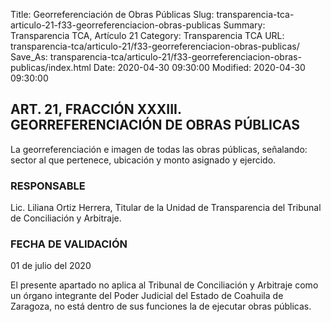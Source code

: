 Title: Georreferenciación de Obras Públicas
Slug: transparencia-tca-articulo-21-f33-georreferenciacion-obras-publicas
Summary: Transparencia TCA, Artículo 21
Category: Transparencia TCA
URL: transparencia-tca/articulo-21/f33-georreferenciacion-obras-publicas/
Save_As: transparencia-tca/articulo-21/f33-georreferenciacion-obras-publicas/index.html
Date: 2020-04-30 09:30:00
Modified: 2020-04-30 09:30:00


## ART. 21, FRACCIÓN XXXIII. GEORREFERENCIACIÓN DE OBRAS PÚBLICAS

La georreferenciación e imagen de todas las obras públicas, señalando: sector al que pertenece, ubicación y monto asignado y ejercido.

### RESPONSABLE

Lic. Liliana Ortiz Herrera, Titular de la Unidad de Transparencia del Tribunal de Conciliación y Arbitraje.

### FECHA DE VALIDACIÓN

01 de julio del 2020

El presente apartado no aplica al Tribunal de Conciliación y Arbitraje como un órgano integrante del Poder Judicial del Estado de Coahuila de Zaragoza, no está dentro de sus funciones la de ejecutar obras públicas.


